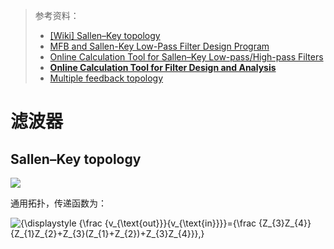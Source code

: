 > 参考资料：
>
> - [[Wiki] Sallen–Key topology](https://en.wikipedia.org/wiki/Sallen%E2%80%93Key_topology)
> - [MFB and Sallen-Key Low-Pass Filter Design Program](https://www.ti.com/lit/pdf/sbfa001)
> - [Online Calculation Tool for Sallen–Key Low-pass/High-pass Filters](http://www.changpuak.ch/electronics/calc_08.php)
> - [**Online Calculation Tool for Filter Design and Analysis**](http://sim.okawa-denshi.jp/en/Fkeisan.htm)
> - [Multiple feedback topology](https://en.wikipedia.org/wiki/Electronic_filter_topology)

# 滤波器

## Sallen–Key topology

![](https://upload.wikimedia.org/wikipedia/commons/e/e3/Sallen-Key_Generic_Circuit.svg)

通用拓扑，传递函数为：

![{\displaystyle {\frac {v_{\text{out}}}{v_{\text{in}}}}={\frac {Z_{3}Z_{4}}{Z_{1}Z_{2}+Z_{3}(Z_{1}+Z_{2})+Z_{3}Z_{4}}},}](https://wikimedia.org/api/rest_v1/media/math/render/svg/3356b4625f197f6518ff1c7c60254af39d39bee3)



